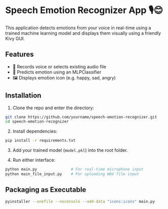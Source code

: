 # Speech Emotion Recognizer App 🎙️😊

This application detects emotions from your voice in real-time using a trained machine learning model and displays them visually using a friendly Kivy GUI.

## Features
- 🎤 Records voice or selects existing audio file
- 🤖 Predicts emotion using an MLPClassifier
- 🖼️ Displays emotion icon (e.g. happy, sad, angry)

## Installation

1. Clone the repo and enter the directory:
```bash
git clone https://github.com/yourname/speech-emotion-recognizer.git
cd speech-emotion-recognizer
```

2. Install dependencies:
```bash
pip install -r requirements.txt
```

3. Add your trained model (`model.pkl`) into the root folder.

4. Run either interface:
```bash
python main.py               # For real-time microphone input
python main_file_input.py    # For uploading WAV file input
```

## Packaging as Executable
```bash
pyinstaller --onefile --noconsole --add-data "icons:icons" main.py
```

